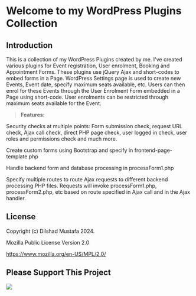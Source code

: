 Welcome to my WordPress Plugins Collection
=================
Introduction
-------------

This is a collection of my WordPress Plugins created by me. I've created various plugins for Event registration, User enrolment, Booking and Appointment Forms. These plugins use jQuery Ajax and short-codes to embed forms in a Page. WordPress Settings page is used to create new Events, Event date, specify maximum seats available, etc. Users can then enrol for these Events through the User Enrolment Form embedded in a Page using short-code. User enrolments can be restricted through maximum seats available for the Event.

> **Features:**

Security checks at multiple points:
Form submission check, request URL check, Ajax call check, direct PHP page check, user logged in check, user roles and permissions check and much more.

Create custom forms using Bootstrap and specify in frontend-page-template.php

Handle backend form and database processing in processForm1.php

Specify multiple routes to route Ajax requests to different backend processing PHP files. Requests will invoke processForm1.php, processForm2.php, etc based on route specified in Ajax call and in the Ajax handler. 

License
-------------

Copyright (c) Dilshad Mustafa 2024.

Mozilla Public License Version 2.0

https://www.mozilla.org/en-US/MPL/2.0/

Please Support This Project
---------------------------
[![](https://www.paypalobjects.com/en_US/i/btn/btn_donateCC_LG.gif)](https://www.paypal.com/cgi-bin/webscr?cmd=_s-xclick&hosted_button_id=H4V87SN5M2GG2)

